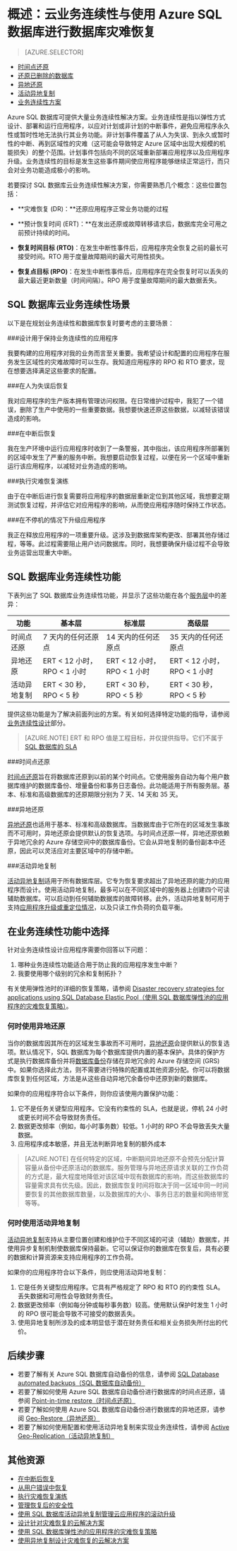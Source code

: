 <properties
   pageTitle="云业务连续性 - 数据库恢复 - SQL 数据库 | Azure"
   description="了解 Azure SQL 数据库如何支持云业务连续性和数据库恢复以及如何帮助保持运行任务关键型云应用程序。"
   keywords="业务连续性, 云业务连续性, 数据库灾难恢复, 数据库恢复"
   services="sql-database"
   documentationCenter=""
   authors="elfisher"
   manager="jhubbard"
   editor="monicar"/>

<tags
   ms.service="sql-database"
   ms.date="06/09/2016"
   wacn.date="07/21/2016"/>

# 概述：云业务连续性与使用 Azure SQL 数据库进行数据库灾难恢复

> [AZURE.SELECTOR]
- [时间点还原](/documentation/articles/sql-database-point-in-time-restore)
- [还原已删除的数据库](/documentation/articles/sql-database-restore-deleted-database)
- [异地还原](/documentation/articles/sql-database-geo-restore)
- [活动异地复制](/documentation/articles/sql-database-geo-replication-overview)
- [业务连续性方案](/documentation/articles/sql-database-business-continuity-scenarios)

Azure SQL 数据库可提供大量业务连续性解决方案。业务连续性是指以弹性方式设计、部署和运行应用程序，以应对计划或非计划的中断事件，避免应用程序永久性或暂时性地无法执行其业务功能。非计划事件覆盖了从人为失误、到永久或暂时性的中断、再到区域性的灾难（这可能会导致特定 Azure 区域中出现大规模的机能损失）的整个范围。计划事件包括向不同的区域重新部署应用程序以及应用程序升级。业务连续性的目标是发生这些事件期间使应用程序能够继续正常运行，而只会对业务功能造成极小的影响。

若要探讨 SQL 数据库云业务连续性解决方案，你需要熟悉几个概念：这些位置包括：

* **灾难恢复 (DR)：**还原应用程序正常业务功能的过程

* **预计恢复时间 (ERT)：**在发出还原或故障转移请求后，数据库完全可用之前预计持续的时间。

* **恢复时间目标 (RTO)**：在发生中断性事件后，应用程序完全恢复之前的最长可接受时间。RTO 用于度量故障期间的最大可用性损失。

* **恢复点目标 (RPO)**：在发生中断性事件后，应用程序在完全恢复时可以丢失的最大最近更新数量（时间间隔）。RPO 用于度量故障期间的最大数据丢失。


## SQL 数据库云业务连续性场景

以下是在规划业务连续性和数据库恢复时要考虑的主要场景：

###设计用于保持业务连续性的应用程序

我要构建的应用程序对我的业务而言至关重要。我希望设计和配置的应用程序在服务发生区域性的灾难故障时可以生存。我知道应用程序的 RPO 和 RTO 要求，现在想要选择满足这些要求的配置。

###在人为失误后恢复

我对应用程序的生产版本拥有管理访问权限。在日常维护过程中，我犯了一个错误，删除了生产中使用的一些重要数据。我想要快速还原这些数据，以减轻该错误造成的影响。

###在中断后恢复

我在生产环境中运行应用程序时收到了一条警报，其中指出，该应用程序所部署到的区域中发生了严重的服务中断。我想要启动恢复过程，以便在另一个区域中重新运行该应用程序，以减轻对业务造成的影响。

###执行灾难恢复演练

由于在中断后进行恢复需要将应用程序的数据层重新定位到其他区域，我想要定期测试恢复过程，并评估它对应用程序的影响，从而使应用程序随时保持工作状态。

###在不停机的情况下升级应用程序

我正在释放应用程序的一项重要升级。这涉及到数据库架构更改、部署其他存储过程，等等。此过程需要阻止用户访问数据库。同时，我想要确保升级过程不会导致业务运营出现重大中断。

## SQL 数据库业务连续性功能

下表列出了 SQL 数据库业务连续性功能，并显示了这些功能在各个[服务层](/documentation/articles/sql-database-service-tiers)中的差异：

| 功能 | 基本层 | 标准层 |高级层
| --- |--- | --- | ---
| 时间点还原 | 7 天内的任何还原点 | 14 天内的任何还原点 | 35 天内的任何还原点
| 异地还原 | ERT < 12 小时，RPO < 1 小时 | ERT < 12 小时，RPO < 1 小时 | ERT < 12 小时，RPO < 1 小时
| 活动异地复制 | ERT < 30 秒，RPO < 5 秒 | ERT < 30 秒，RPO < 5 秒 | ERT < 30 秒，RPO < 5 秒

提供这些功能是为了解决前面列出的方案。有关如何选择特定功能的指导，请参阅[业务连续性设计](/documentation/articles/sql-database-business-continuity-scenarios/)部分。

> [AZURE.NOTE] ERT 和 RPO 值是工程目标，并仅提供指导。它们不属于 [SQL 数据库的 SLA](/support/legal/sla)


###时间点还原

[时间点还原](/documentation/articles/sql-database-point-in-time-restore/)旨在将数据库还原到以前的某个时间点。它使用服务自动为每个用户数据库维护的数据库备份、增量备份和事务日志备份。此功能适用于所有服务层。基本、标准和高级数据库的还原期限分别为 7 天、14 天和 35 天。

###异地还原

[异地还原](/documentation/articles/sql-database-geo-restore/)也适用于基本、标准和高级数据库。当数据库由于它所在的区域发生事故而不可用时，异地还原会提供默认的恢复选项。与时间点还原一样，异地还原依赖于异地冗余的 Azure 存储空间中的数据库备份。它会从异地复制的备份副本中还原，因此可以灵活应对主要区域中的存储中断。

###活动异地复制

[活动异地复制](/documentation/articles/sql-database-geo-replication-overview)适用于所有数据库层。它专为恢复要求超出了异地还原的能力的应用程序而设计。使用活动异地复制，最多可以在不同区域中的服务器上创建四个可读辅助数据库。可以启动到任何辅助数据库的故障转移。此外，活动异地复制可用于支持[应用程序升级或重定位情况](/documentation/articles/sql-database-manage-application-rolling-upgrade)，以及只读工作负荷的负载平衡。

## 在业务连续性功能中选择

针对业务连续性设计应用程序需要你回答以下问题：

1. 哪种业务连续性功能适合用于防止我的应用程序发生中断？
2. 我要使用哪个级别的冗余和复制拓扑？

有关使用弹性池时的详细的恢复策略，请参阅 [Disaster recovery strategies for applications using SQL Database Elastic Pool（使用 SQL 数据库弹性池的应用程序的灾难恢复策略）](/documentation/articles/sql-database-disaster-recovery-strategies-for-applications-with-elastic-pool)。

### 何时使用异地还原

当你的数据库因其所在的区域发生事故而不可用时，[异地还原](/documentation/articles/sql-database-geo-restore)会提供默认的恢复选项。默认情况下，SQL 数据库为每个数据库提供内置的基本保护。具体的保护方式是执行数据库备份并将[数据库备份](/documentation/articles/sql-database-automated-backups)存储在异地冗余的 Azure 存储空间 (GRS) 中。如果你选择此方法，则不需要进行特殊的配置或其他资源分配。你可以将数据库恢复到任何区域，方法是从这些自动异地冗余备份中还原到新的数据库。

如果你的应用程序符合以下条件，则你应该使用内置保护功能：

1. 它不是任务关键型应用程序。它没有约束性的 SLA，也就是说，停机 24 小时或更长时间不会导致财务责任。
2. 数据更改频率（例如，每小时事务数）较低。1 小时的 RPO 不会导致丢失大量数据。
3. 应用程序成本敏感，并且无法判断异地复制的额外成本 

> [AZURE.NOTE] 在任何特定的区域，中断期间异地还原不会预先分配计算容量从备份中还原活动的数据库。服务管理与异地还原请求关联的工作负荷的方式是，最大程度地降低对该区域中现有数据库的影响，而这些数据库的容量需求具有优先级。因此，数据库恢复时间将取决于同一区域中同一时间要恢复的其他数据库数量，以及数据库的大小、事务日志的数量和网络带宽等等。

### 何时使用活动异地复制

[活动异地复制](/documentation/articles/sql-database-geo-replication-overview)支持从主要位置创建和维护位于不同区域的可读（辅助）数据库，并使用异步复制机制使数据库保持最新。它可以保证你的数据库在恢复后，具有必要的数据和计算资源来支持应用程序的工作负荷。

如果你的应用程序符合以下条件，则应使用活动异地复制：

1. 它是任务关键型应用程序。它具有严格规定了 RPO 和 RTO 的约束性 SLA。丢失数据和可用性会导致财务责任。 
2. 数据更改频率（例如每分钟或每秒事务数）较高。使用默认保护时发生 1 小时的 RPO 很可能会导致不可接受的数据丢失。
3. 使用异地复制所涉及的成本明显低于潜在财务责任和相关业务损失所付出的代价。


## 后续步骤

- 若要了解有关 Azure SQL 数据库自动备份的信息，请参阅 [SQL Database automated backups（SQL 数据库自动备份）](/documentation/articles/sql-database-automated-backups)
- 若要了解如何使用 Azure SQL 数据库自动备份进行数据库的时间点还原，请参阅 [Point-in-time restore（时间点还原）](/documentation/articles/sql-database-point-in-time-restore)
- 若要了解如何使用 Azure SQL 数据库自动备份进行数据库的异地还原，请参阅 [Geo-Restore（异地还原）](/documentation/articles/sql-database-geo-restore)
- 若要了解如何使用配置和使用活动异地复制来实现业务连续性，请参阅 [Active Geo-Replication（活动异地复制）](/documentation/articles/sql-database-geo-replication-overview)

## 其他资源

- [在中断后恢复](/documentation/articles/sql-database-disaster-recovery)
- [从用户错误中恢复](/documentation/articles/sql-database-user-error-recovery)
- [执行灾难恢复演练](/documentation/articles/sql-database-disaster-recovery-drills)
- [管理恢复后的安全性](/documentation/articles/sql-database-geo-replication-security-config)
- [使用 SQL 数据库活动异地复制管理云应用程序的滚动升级](/documentation/articles/sql-database-manage-application-rolling-upgrade)
- [设计针对灾难恢复的云解决方案](/documentation/articles/sql-database-designing-cloud-solutions-for-disaster-recovery)
- [使用 SQL 数据库弹性池的应用程序的灾难恢复策略](/documentation/articles/sql-database-disaster-recovery-strategies-for-applications-with-elastic-pool)
- [使用异地复制设计灾难恢复的云解决方案](/documentation/articles/sql-database-designing-cloud-solutions-for-disaster-recovery)

<!---HONumber=Mooncake_0704_2016-->